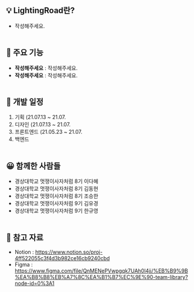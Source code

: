 ## 💡 LightingRoad란?

- 작성해주세요.
  <br><br>

## 📌 주요 기능

- **작성해주세요** : 작성해주세요.
- **작성해주세요** : 작성해주세요.
  <br><br>

## 📆 개발 일정

1. 기획 (21.07.13 ~ 21.07.
2. 디자인 (21.07.13 ~ 21.07.
3. 프론트엔드 (21.05.23 ~ 21.07.
4. 백엔드
   <br><br>

## 😀 함께한 사람들

- 경상대학교 멋쟁이사자처럼 8기 이다혜
- 경상대학교 멋쟁이사자처럼 8기 김동현
- 경상대학교 멋쟁이사자처럼 8기 조승한
- 경상대학교 멋쟁이사자처럼 9기 김유경
- 경상대학교 멋쟁이사자처럼 9기 한규영
  <br><br>

## 📗 참고 자료

- Notion : https://www.notion.so/proj-4ff522055c3f4d3b982ce16cb9240cbd
- Figma : https://www.figma.com/file/QnMENePVwpgqk7UAh0l4jj/%EB%B9%9B%EA%B8%B8%EB%A7%8C%EA%B1%B7%EC%9E%90-team-library?node-id=0%3A1
